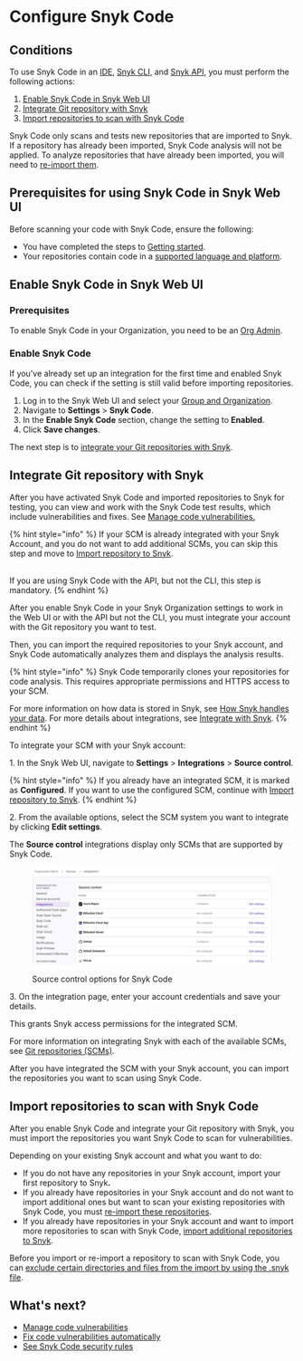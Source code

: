 # Configure Snyk Code

## Conditions

To use Snyk Code in an [IDE](../../cli-ide-and-ci-cd-integrations/snyk-ide-plugins-and-extensions/), [Snyk CLI](../../cli-ide-and-ci-cd-integrations/snyk-cli/scan-and-maintain-projects-using-the-cli/snyk-cli-for-snyk-code/), and [Snyk API](../../snyk-api/), you must perform the following actions:

1. [Enable Snyk Code in Snyk Web UI](configure-snyk-code.md#enable-snyk-code-in-snyk-web-ui)
2. [Integrate Git repository with Snyk](configure-snyk-code.md#integrate-git-repository-with-snyk)
3. [Import repositories to scan with Snyk Code](configure-snyk-code.md#import-repositories-to-scan-with-snyk-code)

Snyk Code only scans and tests new repositories that are imported to Snyk. If a repository has already been imported, Snyk Code analysis will not be applied. To analyze repositories that have already been imported, you will need to [re-import them](import-project-with-snyk-code.md#re-import-repository-to-snyk).

## Prerequisites for using Snyk Code in Snyk Web UI

Before scanning your code with Snyk Code, ensure the following:

* You have completed the steps to [Getting started](../../getting-started/).
* Your repositories contain code in a [supported language and platform](../../supported-languages-package-managers-and-frameworks/).

## Enable Snyk Code in Snyk Web UI

### Prerequisites

To enable Snyk Code in your Organization, you need to be an [Org Admin](../../snyk-admin/user-roles/pre-defined-roles.md).

### Enable Snyk Code&#x20;

If you've already set up an integration for the first time and enabled Snyk Code, you can check if the setting is still valid before importing repositories.

1. Log in to the Snyk Web UI and select your [Group and Organization](../../snyk-admin/groups-and-organizations/).
2. Navigate to **Settings** > **Snyk Code**.
3. In the **Enable Snyk Code** section, change the setting to **Enabled**.
4. Click **Save changes**.

The next step is to [integrate your Git repositories with Snyk](configure-snyk-code.md#integrate-git-repository-with-snyk).

## Integrate Git repository with Snyk

After you have activated Snyk Code and imported repositories to Snyk for testing, you can view and work with the Snyk Code test results, which include vulnerabilities and fixes. See [Manage code vulnerabilities.](manage-code-vulnerabilities/)

{% hint style="info" %}
If your SCM is already integrated with your Snyk Account, and you do not want to add additional SCMs, you can skip this step and move to [Import repository to Snyk](import-project-with-snyk-code.md).

\
If you are using Snyk Code with the API, but not the CLI, this step is mandatory.
{% endhint %}

After you enable Snyk Code in your Snyk Organization settings to work in the Web UI or with the API but not the CLI, you must integrate your account with the Git repository you want to test.

Then, you can import the required repositories to your Snyk account, and Snyk Code automatically analyzes them and displays the analysis results.

{% hint style="info" %}
Snyk Code temporarily clones your repositories for code analysis. This requires appropriate permissions and HTTPS access to your SCM.

For more information on how data is stored in Snyk, see [How Snyk handles your data](../../working-with-snyk/how-snyk-handles-your-data.md). For more details about integrations, see [Integrate with Snyk](../../integrate-with-snyk/).
{% endhint %}

To integrate your SCM with your Snyk account:

1\. In the Snyk Web UI, navigate to **Settings** > **Integrations** > **Source control**.

{% hint style="info" %}
If you already have an integrated SCM, it is marked as **Configured**. If you want to use the configured SCM, continue with [Import repository to Snyk](import-project-with-snyk-code.md).
{% endhint %}

2\. From the available options, select the SCM system you want to integrate by clicking **Edit settings**.

The **Source control** integrations display only SCMs that are supported by Snyk Code.

<figure><img src="../../.gitbook/assets/snyk_code_source_control_options.png" alt="Source control options for Snyk Code"><figcaption><p>Source control options for Snyk Code</p></figcaption></figure>

3\. On the integration page, enter your account credentials and save your details.

This grants Snyk access permissions for the integrated SCM.

For more information on integrating Snyk with each of the available SCMs, see [Git repositories (SCMs)](../../scm-ide-and-ci-cd-integrations/snyk-scm-integrations/).

After you have integrated the SCM with your Snyk account, you can import the repositories you want to scan using Snyk Code.

## Import repositories to scan with Snyk Code

After you enable Snyk Code and integrate your Git repository with Snyk, you must import the repositories you want Snyk Code to scan for vulnerabilities.

Depending on your existing Snyk account and what you want to do:

* If you do not have any repositories in your Snyk account, import your first repository to Sny&#x6B;**.**
* If you already have repositories in your Snyk account and do not want to import additional ones but want to scan your existing repositories with Snyk Code, you must [re-import these repositories](import-project-with-snyk-code.md#re-import-repository-to-snyk).
* If you already have repositories in your Snyk account and want to import more repositories to scan with Snyk Code, [import additional repositories to Snyk](import-project-with-snyk-code.md).

Before you import or re-import a repository to scan with Snyk Code, you can [exclude certain directories and files from the import by using the .snyk file](../import-project-repository/exclude-directories-and-files-from-project-import.md).

## What's next?

* [Manage code vulnerabilities](manage-code-vulnerabilities/)
* [Fix code vulnerabilities automatically](manage-code-vulnerabilities/fix-code-vulnerabilities-automatically.md)
* [See Snyk Code security rules](snyk-code-security-rules/)
